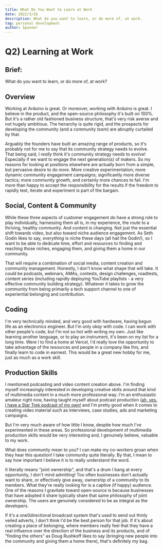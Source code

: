 ```yaml
---
title: What Do You Want to Learn at Work
date: 2022/3/16
description: What do you want to learn, or do more of, at work.
tag: personal development
author: Spanner
---
```


# Q2) Learning at Work

## Brief:
What do you want to learn, or do more of, at work?

## Overview
Working at Arduino is great. Or moreover, working *with* Arduino is great. I believe in the product, and the open-source philosophy it's built on 100%. But it's a rather old fashioned business structure, that's very risk averse and not hugely ambitious. The heirarchy is quite rigid, and the prospects for developing the community (and a community *team*) are abruptly curtailed by that. 

Arguably the founders have built an amazing range of products, so it's probably not for me to say that its community strategy needs to evolve. That being said, I *really* think it's community strategy needs to evolve! Especially if we want to engage the next generation(s) of makers. So my reasons for looking at positions elsewhere are actually born from a simple, but pervasive desire to do *more*. More creative experimentation; more dynamic community engagement campaigns; significantly more diverse tactics; more community growth, and certainly more chances to fail. I'm more than happy to accept the responsibility for the results if the freedom to rapidly test, iterate and experiment is part of the bargain.

## Social, Content & Community
While these three aspects of customer engagement do have a strong role to play individually, harnessing them all is, in my experience, the route to a thriving, healthy community. And content is changing. Not just the essential shift towards video, but also toward niche audience engagement. As Seth Godin likes to say, *everything* is niche these days (all hail the Godin!), so I want to be able to dedicate time, effort and resources to finding and reaching those niches, engaging them, and giving them a home in our community.

That will require a combination of social media, content creation and community management. Honestly, I don't know what shape that will take. It could be podcasts, webinars, AMAs, contests, design challenges, roadtests, content series (including rapidly deploying YouTube playlists - a very effective community building strategy). Whatever it takes to grow the community from being primarily a tech support channel to one of experiential belonging and contribution.

## Coding
I'm very technically minded, and very good with hardware, having begun life as an electronics engineer. But I'm only *okay* with code. I can work with other people's code, but I'm not so hot with writing my own. Just like learning another language, or to play an instrument, it's been on my list for a long time. Were I to find a home at Vercel, I'd really love the opportunity to take advantage of the resources and people in a company like this, and finally learn to code in earnest. This would be a great new hobby for me, just as much as a work skill.

## Production Skills
I mentioned podcasting and video content creation above. I'm finding myself increasingly interested in developing creative skills around that kind of multimedia content in a much more professional way. I'm an enthusiastic amateur right now, having taught myself about podcast production ([ah, yes. I have a Star Trek podcast of my own!](https://anchor.fm/startrekhi) and I'm pretty good when it comes to creating video material such as interviews, case studies, ads and marketing campaigns.

But I'm very much aware of how little I know, despite how much I've experimented in these areas. So professional development of multimedia production skills would be very interesting and, I genuinely believe, valuable to my work.


What does community mean to you?
I can make my co-workers groan when they hear this question! I take community quite literally. By that, I mean to say how important I believe it is to really understand the word.

It literally means "joint ownership", and that's a drum I bang at every opportunity, I don't mind admitting! Too often businesses don't actually want to share, or effectively give away, ownership of a community to its members. What they're really looking for is a captive (if happy) audience. One of the reasons I gravitate toward open-source is because businesses that have adopted it share typically share that same philosophy of joint ownership. The users are genuinely considered to be as integral as the developers.

If it's a one0directional broadcast system that's used to send out thinly veiled adverts, I don't think I'd be the best person for that job. If it's about creating a place of belonging, where members really feel that they have a real influence over the direction of the business and its products, and of "finding the others"
as Doug Rushkoff likes to say (bringing new people into the community and giving them a home there), that's definitely my bag.
